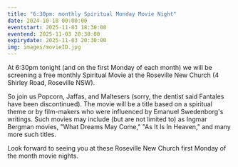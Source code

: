 ```yaml
---
title: "6:30pm: monthly Spiritual Monday Movie Night"
date: 2024-10-18 00:00:00
eventstart: 2025-11-03 18:30:00
eventend: 2025-11-03 20:30:00
expirydate: 2025-11-03 20:30:00
img: images/movieID.jpg
---
```


At 6:30pm tonight (and on the first Monday of each month) we will be screening a free monthly Spiritual Movie at the Roseville New Church (4 Shirley Road, Roseville NSW). 

So join us Popcorn, Jaffas, and Maltesers (sorry, the dentist said Fantales have been discontinued).
The movie will be a title based on a spiritual theme or by film-makers who were influenced by Emanuel Swedenborg's writings.
Such movies may include (but are not limited to) as Ingmar Bergman movies, "What Dreams May Come," "As It Is In Heaven," and many more such titles.

Look forward to seeing you at these Roseville New Church first Monday of the month movie nights.